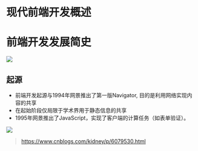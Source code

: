 # 现代前端开发概述

# 前端开发发展简史


![](./_image/2017-12-24-16-29-53.jpg)


## 起源

- 前端开发起源与1994年网景推出了第一版Navigator, 目的是利用网络实现内容的共享
- 在起始阶段仅局限于学术界用于静态信息的共享
- 1995年网景推出了JavaScript，实现了客户端的计算任务（如表单验证）。



![](./_image/2017-12-24-17-48-15.jpg)


> https://www.cnblogs.com/kidney/p/6079530.html